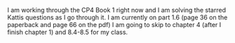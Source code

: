 I am working through the CP4 Book 1 right now and I am solving the starred Kattis questions as I go through it.
I am currently on part 1.6 (page 36 on the paperback and page 66 on the pdf)
I am going to skip to chapter 4 (after I finish chapter 1) and 8.4-8.5 for my class.
